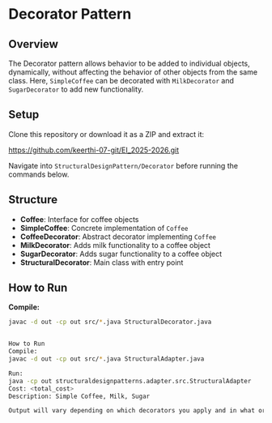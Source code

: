 # Decorator Pattern

## Overview
The Decorator pattern allows behavior to be added to individual objects, dynamically, without affecting the behavior of other objects from the same class. Here, `SimpleCoffee` can be decorated with `MilkDecorator` and `SugarDecorator` to add new functionality.

## Setup
Clone this repository or download it as a ZIP and extract it:

https://github.com/keerthi-07-git/EI_2025-2026.git

Navigate into `StructuralDesignPattern/Decorator` before running the commands below.

## Structure

- **Coffee**: Interface for coffee objects  
- **SimpleCoffee**: Concrete implementation of `Coffee`  
- **CoffeeDecorator**: Abstract decorator implementing `Coffee`  
- **MilkDecorator**: Adds milk functionality to a coffee object  
- **SugarDecorator**: Adds sugar functionality to a coffee object  
- **StructuralDecorator**: Main class with entry point

## How to Run
**Compile:**  
```bash
javac -d out -cp out src/*.java StructuralDecorator.java


How to Run  
Compile:
javac -d out -cp out src/*.java StructuralAdapter.java

Run:
java -cp out structuraldesignpatterns.adapter.src.StructuralAdapter
Cost: <total_cost>
Description: Simple Coffee, Milk, Sugar

Output will vary depending on which decorators you apply and in what order.

